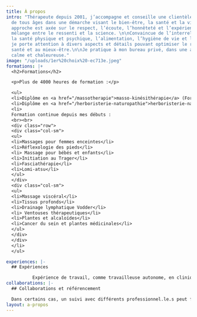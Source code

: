 ```yaml
---
title: À propos
intro: "Thérapeute depuis 2001, j’accompagne et conseille une clientèle variée et
  de tous âges dans une démarche visant le bien-être, la santé et la vitalité. Mon
  approche est axée sur le respect, l’écoute, l’honnêteté et l’expérience. Un juste
  mélange entre le ressenti et la science. \n\nConvaincue de l’interrelation entre
  la santé physique et psychique, l’alimentation, l’hygiène de vie et l’environnement,
  je porte attention à divers aspects et détails pouvant optimiser le retour à la
  santé et au mieux-être.\n\nJe pratique à mon bureau privé, dans une ambiance professionnelle,
  calme et chaleureuse."
image: "/uploads/1er%20choix%20-ec713e.jpeg"
formations: |+
  <h2>Formations</h2>

  <p>Plus de 4000 heures de formation :</p>

  <ul>
  <li>Diplôme en <a href="/massotherapie">masso-kinésithérapie</a> (Formation chez <a href="https://www.kineconcept.com/fr/" target="_blank">Kiné-Concept</a>)</li>
  <li>Diplôme en <a href="/herboristerie-naturopathie">herboristerie-naturopathie</a> (Formation de thérapeute à l’<a href="https://herbotheque.com/" target="_blank">Herbothèque</a>)</li>
  <li>
  Formation continue depuis mes débuts :
  <br><br>
  <div class="row">
  <div class="col-sm">
  <ul>
  <li>Massages pour femmes enceintes</li>
  <li>Réflexologie des pieds</li>
  <li> Massage pour bébés et enfants</li>
  <li>Initiation au Trager</li>
  <li>Fasciathérapie</li>
  <li>Lomi-atsu</li>
  </ul>
  </div>
  <div class="col-sm">
  <ul>
  <li>Massage viscéral</li>
  <li>Tissus profonds</li>
  <li>Drainage lymphatique Vodder</li>
  <li> Ventouses thérapeutiques</li>
  <li>Plantes et alcaloïdes</li>
  <li>Cancer du sein et plantes médicinales</li>
  </ul>
  </div>
  </div>
  </li>
  </ul>

experiences: |-
  ## Expériences

          Expérience de travail, comme travailleuse autonome, en cliniques multidisciplinaires, en milieu de travail et lors d’événements.
collaborations: |-
  ## Collaborations et référencement

  Dans certains cas, un suivi avec différents professionnel.le.s peut favoriser l’atteinte de résultats. Je n’hésite pas à référer et à collaborer au besoin (ostéopathes, physiothérapeutes, chiropraticien.ne.s, acupuncteur.trice.s, podiatres, psychologues, dentistes, etc.).
layout: a-propos
---
```


